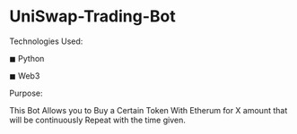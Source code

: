 # UniSwap-Trading-Bot


Technologies Used:

◼ Python

◼ Web3


Purpose:

This Bot Allows you to Buy a Certain Token With Etherum for X amount that will be continuously Repeat with the time given.



